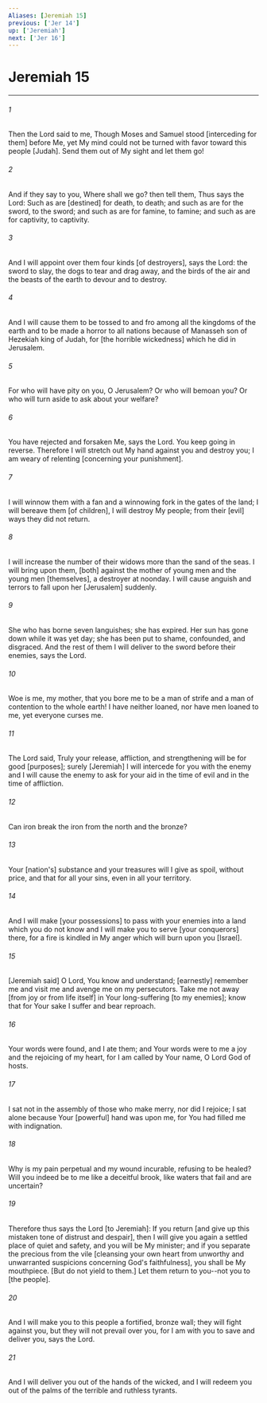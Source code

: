 ```yaml
---
Aliases: [Jeremiah 15]
previous: ['Jer 14']
up: ['Jeremiah']
next: ['Jer 16']
---
```

# Jeremiah 15

***


###### 1 


Then the Lord said to me, Though Moses and Samuel stood [interceding for them] before Me, yet My mind could not be turned with favor toward this people [Judah]. Send them out of My sight and let them go! 


###### 2 


And if they say to you, Where shall we go? then tell them, Thus says the Lord: Such as are [destined] for death, to death; and such as are for the sword, to the sword; and such as are for famine, to famine; and such as are for captivity, to captivity. 


###### 3 


And I will appoint over them four kinds [of destroyers], says the Lord: the sword to slay, the dogs to tear and drag away, and the birds of the air and the beasts of the earth to devour and to destroy. 


###### 4 


And I will cause them to be tossed to and fro among all the kingdoms of the earth and to be made a horror to all nations because of Manasseh son of Hezekiah king of Judah, for [the horrible wickedness] which he did in Jerusalem. 


###### 5 


For who will have pity on you, O Jerusalem? Or who will bemoan you? Or who will turn aside to ask about your welfare? 


###### 6 


You have rejected and forsaken Me, says the Lord. You keep going in reverse. Therefore I will stretch out My hand against you and destroy you; I am weary of relenting [concerning your punishment]. 


###### 7 


I will winnow them with a fan and a winnowing fork in the gates of the land; I will bereave them [of children], I will destroy My people; from their [evil] ways they did not return. 


###### 8 


I will increase the number of their widows more than the sand of the seas. I will bring upon them, [both] against the mother of young men and the young men [themselves], a destroyer at noonday. I will cause anguish and terrors to fall upon her [Jerusalem] suddenly. 


###### 9 


She who has borne seven languishes; she has expired. Her sun has gone down while it was yet day; she has been put to shame, confounded, and disgraced. And the rest of them I will deliver to the sword before their enemies, says the Lord. 


###### 10 


Woe is me, my mother, that you bore me to be a man of strife and a man of contention to the whole earth! I have neither loaned, nor have men loaned to me, yet everyone curses me. 


###### 11 


The Lord said, Truly your release, affliction, and strengthening will be for good [purposes]; surely [Jeremiah] I will intercede for you with the enemy and I will cause the enemy to ask for your aid in the time of evil and in the time of affliction. 


###### 12 


Can iron break the iron from the north and the bronze? 


###### 13 


Your [nation's] substance and your treasures will I give as spoil, without price, and that for all your sins, even in all your territory. 


###### 14 


And I will make [your possessions] to pass with your enemies into a land which you do not know and I will make you to serve [your conquerors] there, for a fire is kindled in My anger which will burn upon you [Israel]. 


###### 15 


[Jeremiah said] O Lord, You know and understand; [earnestly] remember me and visit me and avenge me on my persecutors. Take me not away [from joy or from life itself] in Your long-suffering [to my enemies]; know that for Your sake I suffer and bear reproach. 


###### 16 


Your words were found, and I ate them; and Your words were to me a joy and the rejoicing of my heart, for I am called by Your name, O Lord God of hosts. 


###### 17 


I sat not in the assembly of those who make merry, nor did I rejoice; I sat alone because Your [powerful] hand was upon me, for You had filled me with indignation. 


###### 18 


Why is my pain perpetual and my wound incurable, refusing to be healed? Will you indeed be to me like a deceitful brook, like waters that fail and are uncertain? 


###### 19 


Therefore thus says the Lord [to Jeremiah]: If you return [and give up this mistaken tone of distrust and despair], then I will give you again a settled place of quiet and safety, and you will be My minister; and if you separate the precious from the vile [cleansing your own heart from unworthy and unwarranted suspicions concerning God's faithfulness], you shall be My mouthpiece. [But do not yield to them.] Let them return to you--not you to [the people]. 


###### 20 


And I will make you to this people a fortified, bronze wall; they will fight against you, but they will not prevail over you, for I am with you to save and deliver you, says the Lord. 


###### 21 


And I will deliver you out of the hands of the wicked, and I will redeem you out of the palms of the terrible and ruthless tyrants.
